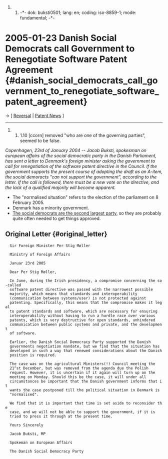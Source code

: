 1.  1.  -\*- dok: buksti0501; lang: en; coding: iso-8859-1; mode:
        fundamental; -\*-

# 2005-01-23 Danish Social Democrats call Government to Renegotiate Software Patent Agreement {#danish_social_democrats_call_government_to_renegotiate_software_patent_agreement}

-\> \[ [ Reversal](ConsRevers04En "wikilink") \| [ Patent
News](SwpatcninoEn "wikilink") \]

------------------------------------------------------------------------

1.  1.  1.10 \[ccorn\] removed \"who are one of the governing parties\",
        seemed to be false.

*Copenhagen, 23rd of January 2004 \-- Jacob Buksti, spokesman on
european affairs of the social democratic party in the Danish
Parliament, has sent a letter to Denmark\'s foreign minister asking the
government to call for renegotiation of the software patent directive in
the Council. If the government supports the present course of adopting
the draft as an A-item, the social demoracts \"can not support the
government\", according to the letter. If the call is followed, there
must be a new vote on the directive, and the lack of a qualified
majority will become apparent.*

-   The \"normalised situation\" refers to the election of the
    parliament on 8 February 2005.
-   Denmark has a minority government.
-   [The social democrats are the second largest
    party](http://www.electionworld.org/denmark.htm "wikilink"), so they
    are probably quite often needed to get things approved.

## Original Letter {#original_letter}

`  Sir Foreign Minister Per Stig Møller`

`  Ministry of Foreign Affairs`

`  Januar 23rd 2005`

`  Dear Per Stig Møller,`

`  In June, during the Irish presidency, a compromise concerning the so-called`\
`  software patent directive was passed with the narrowest possible`\
`  majority, which means that standards and interoperability`\
`  (communication between systems/user) is not protected against`\
`  patenting. Specifically, this means that the compromise makes it legal`\
`  to patent standards and software, which are necessary for ensuring`\
`  interoperability without having to run a hurdle race over various`\
`  patents, which is very destructive for open standards, unhindered`\
`  communication between public systems and private, and the development`\
`  of software.`

`  Earlier, the Danish Social Democracy Party supported the Danish`\
`  governments negotiation mandate, but we find that the situation has`\
`  developed in such a way that renewed considerations about the Danish`\
`  position is required.`

`  The case was on the agricultural Ministers(!) Council meeting the`\
`  21^st December, but was removed from the agenda due the Polish`\
`  request. However, it is uncertain if it again will turn up on the`\
`  meeting on Monday. Should this be the case, it will under all`\
`  circumstances be important that the Danish government informs that it`\
`  wants the case postponed till the political situation in Denmark is`\
`  "normalised".`

`  We find that it is important that time is set aside to reconsider the`\
`  case, and we will not be able to support the government, if it is`\
`  tried to press it through at the present time.`

`  Yours Sincerely`

`  Jacob Buksti, MP`

`  Spokeman on European Affairs`

`  The Danish Social Democracy Party`
